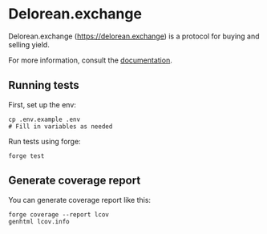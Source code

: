 # Delorean.exchange

Delorean.exchange (https://delorean.exchange) is a protocol for buying and selling yield.

For more information, consult the [documentation](https://delorean.gitbook.io/delorean/).

## Running tests

First, set up the env:

```
cp .env.example .env
# Fill in variables as needed
```

Run tests using forge:

```
forge test
```

## Generate coverage report

You can generate coverage report like this:

```
forge coverage --report lcov
genhtml lcov.info
```

